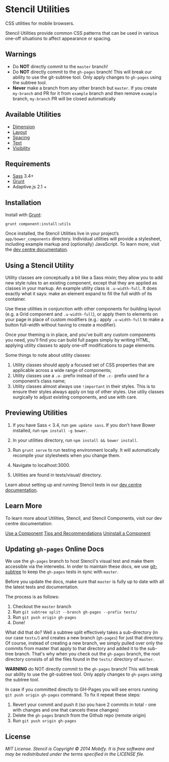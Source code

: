 # Stencil Utilities

CSS utilities for mobile browsers.

Stencil Utilities provide common CSS patterns that can be used in various one-off situations to affect appearance or spacing.

## Warnings

* Do **NOT** directly commit to the `master` branch!
* Do **NOT** directly commit to the `gh-pages` branch! This will break our ability to use the git-subtree tool. Only apply changes to `gh-pages` using the subtree tool.
* **Never** make a branch from any other branch but `master`. If you create `my-branch` and PR for it from `example` branch and then remove `example` branch, `my-branch` PR will be closed automatically


## Available Utilities

* [Dimension](https://github.com/mobify/stencil-utils/tree/master/dist/dimension)
* [Layout](https://github.com/mobify/stencil-utils/tree/master/dist/layout)
* [Spacing](https://github.com/mobify/stencil-utils/tree/master/dist/spacing)
* [Text](https://github.com/mobify/stencil-utils/tree/master/dist/text)
* [Visibility](https://github.com/mobify/stencil-utils/tree/master/dist/visibility)


## Requirements

- [Sass](http://sass-lang.com/) 3.4+
- [Grunt](http://gruntjs.com/)
- Adaptive.js 2.1 +

## Installation

Install with [Grunt](http://gruntjs.com/):

```
grunt component:install:utils
```

Once installed, the Stencil Utilities live in your project’s `app/bower_components` directory. Individual utilities will provide a stylesheet, including example markup and (optionally) JavaScript. To learn more, visit the [dev centre documentaton](/).


## Using a Stencil Utility

Utility classes are conceptually a bit like a Sass mixin; they allow you to add new style rules to an existing component, except that they are applied as classes in your markup. An example utility class is `.u-width-full`. It does exactly what it says: make an element expand to fill the full width of its container.

Use these utilities in conjunction with other components for building layout (e.g. a Grid component and `.u-width-full`), or apply them to elements on your page in place of custom modifiers (e.g.: apply `.u-width-full` to make a button full-width without having to create a modifier).

Once your theming is in place, and you've built any custom components you need, you'll find you can build full pages simply by writing HTML, applying utility classes to apply one-off modifications to page elements.


Some things to note about utility classes:

1. Utility classes should apply a focused set of CSS properties that are applicable across a wide range of components;
2. Utility classes use a `.u-` prefix instead of the `.c-` prefix used for a component’s class name;
3. Utility classes almost always use `!important` in their styles. This is to ensure their styles always apply on top of other styles. Use utiliy classes surgically to adjust existing components, and use with care.


## Previewing Utilities

1. If you have Sass < 3.4, run `gem update sass`. If you don't have Bower installed, run `npm install -g bower`.

2. In your utilities directory, run `npm install && bower install`.

3. Run `grunt serve` to run testing environment locally. It will automatically recompile your stylesheets when you change them.

4. Navigate to localhost:3000.

5. Utilities are found in tests/visual/ directory.

Learn about setting up and running Stencil tests in our [dev centre documentation](/).


## Learn More

To learn more about Utilities, Stencil, and Stencil Components, visit our dev centre documentation:

[Use a Component](/)
[Tips and Recommendations](/)
[Uninstall a Component](/)


## Updating `gh-pages` Online Docs

We use the `gh-pages` branch to host Stencil's visual test and make them accessible via the interwebs. In order to maintain these docs, we use [git-subtree](https://github.com/git/git/tree/master/contrib/subtree) to keep the `gh-pages` tests in sync with `master`.

Before you update the docs, make sure that `master` is fully up to date with all the latest tests and documentation.

The process is as follows:

1. Checkout the `master` branch
2. Run `git subtree split --branch gh-pages --prefix tests/`
3. Run `git push origin gh-pages`
3. Done!

What did that do? Well a subtree split effectively takes a sub-directory (in our case `tests/`) and creates a new branch (`gh-pages`) for just that directory. Of course, instead of creating a new branch, we simply pulled over only the commits from master that apply to that directory and added it to the sub-tree branch. That's why when you check out the `gh-pages` branch, the root directory consists of all the files found in the `tests/` directory of `master`.

**WARNING** do NOT directly commit to the `gh-pages` branch! This will break our ability to use the git-subtree tool. Only apply changes to `gh-pages` using the subtree tool.

In case if you committed directly to GH-Pages you will see errors running `git push origin gh-pages` command. To fix it repeat these steps:

1. Revert your commit and push it (so you have 2 commits in total - one with changes and one that cancels these changes)
2. Delete the `gh-pages` branch from the Github repo (remote origin)
2. Run `git push origin gh-pages`


## License

*MIT License. Stencil is Copyright © 2014 Mobify. It is free software and may be redistributed under the terms specified in the LICENSE file.*
